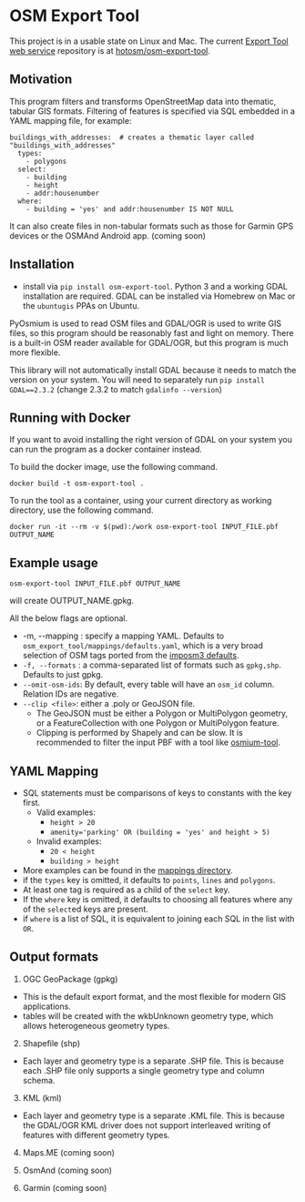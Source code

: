 # OSM Export Tool

This project is in a usable state on Linux and Mac. The current [Export Tool web service](https://export.hotosm.org) repository is at [hotosm/osm-export-tool](https://github.com/hotosm/osm-export-tool/tree/master/ops).

## Motivation

This program filters and transforms OpenStreetMap data into thematic, tabular GIS formats. 
Filtering of features is specified via SQL embedded in a YAML mapping file, for example:
```
buildings_with_addresses:  # creates a thematic layer called "buildings_with_addresses"
  types:
    - polygons
  select:
    - building
    - height
    - addr:housenumber
  where:
    - building = 'yes' and addr:housenumber IS NOT NULL
```

It can also create files in non-tabular formats such as those for Garmin GPS devices or the OSMAnd Android app. (coming soon)

## Installation

* install via `pip install osm-export-tool`. Python 3 and a working GDAL installation are required. GDAL can be installed via Homebrew on Mac or the `ubuntugis` PPAs on Ubuntu.

PyOsmium is used to read OSM files and GDAL/OGR is used to write GIS files, so this program should be reasonably fast and light on memory. There is a built-in OSM reader available for GDAL/OGR, but this program is much more flexible.

This library will not automatically install GDAL because it needs to match the version on your system. You will need to separately run `pip install GDAL==2.3.2` (change 2.3.2 to match `gdalinfo --version`)

## Running with Docker

If you want to avoid installing the right version of GDAL on your system you can run the program as a docker container instead.

To build the docker image, use the following command.

```
docker build -t osm-export-tool .
```

To run the tool as a container, using your current directory as working directory, use the following command.

```
docker run -it --rm -v $(pwd):/work osm-export-tool INPUT_FILE.pbf OUTPUT_NAME
```

## Example usage

```
osm-export-tool INPUT_FILE.pbf OUTPUT_NAME
```
will create OUTPUT_NAME.gpkg.

All the below flags are optional.

* -m, --mapping : specify a mapping YAML. Defaults to `osm_export_tool/mappings/defaults.yaml`, which is a very broad selection of OSM tags ported from the [imposm3 defaults](https://github.com/omniscale/imposm3/blob/master/example-mapping.yml).
* `-f, --formats` : a comma-separated list of formats such as `gpkg,shp`. Defaults to just gpkg. 
* `--omit-osm-ids`: By default, every table will have an `osm_id` column. Relation IDs are negative. 
* `--clip <file>`: either a .poly or GeoJSON file.
	* The GeoJSON must be either a Polygon or MultiPolygon geometry, or a FeatureCollection with one Polygon or MultiPolygon feature.
	* Clipping is performed by Shapely and can be slow. It is recommended to filter the input PBF with a tool like [osmium-tool](https://github.com/osmcode/osmium-tool).

## YAML Mapping

* SQL statements must be comparisons of keys to constants with the key first.
	* Valid examples:
		* `height > 20`
		* `amenity='parking' OR (building = 'yes' and height > 5)`
	* Invalid examples:
		* `20 < height`
		* `building > height`
* More examples can be found in the [mappings directory](osm_export_tool/mappings).
* if the `types` key is omitted, it defaults to `points`, `lines` and `polygons`.
* At least one tag is required as a child of the `select` key.
* If the `where` key is omitted, it defaults to choosing all features where any of the `select`ed keys are present.
* if `where` is a list of SQL, it is equivalent to joining each SQL in the list with `OR`.

## Output formats

1. OGC GeoPackage (gpkg)
* This is the default export format, and the most flexible for modern GIS applications. 
* tables will be created with the wkbUnknown geometry type, which allows heterogeneous geometry types.

2. Shapefile (shp)
* Each layer and geometry type is a separate .SHP file. This is because each .SHP file only supports a single geometry type and column schema. 

3. KML (kml)
* Each layer and geometry type is a separate .KML file. This is because the GDAL/OGR KML driver does not support interleaved writing of features with different geometry types. 

4. Maps.ME (coming soon)

5. OsmAnd (coming soon)

6. Garmin (coming soon)
